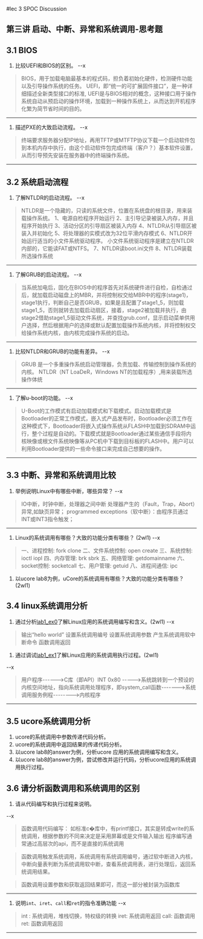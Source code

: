 #lec 3 SPOC Discussion

## 第三讲 启动、中断、异常和系统调用-思考题

## 3.1 BIOS
 1. 比较UEFI和BIOS的区别。
 --x

> BIOS，用于加载电脑最基本的程式码，担负着初始化硬件，检测硬件功能以及引导操作系统的任务。
> UEFI，即“统一的可扩展固件接口”，是一种详细描述全新类型接口的标准, UEFI是与BIOS相对的概念，这种接口用于操作系统自动从预启动的操作环境，加载到一种操作系统上，从而达到开机程序化繁为简节省时间的目的。
 
 ---
 
 1. 描述PXE的大致启动流程。
  --x

>  终端要求服务器分配IP地址，再用TFTP或MTFTP协议下载一个启动软件包到本机内存中执行，由这个启动软件包完成终端（客户？）基本软件设置，从而引导预先安装在服务器中的终端操作系统。

---


## 3.2 系统启动流程
 1. 了解NTLDR的启动流程。
 --x

>  NTLDR是一个隐藏的，只读的系统文件，位置在系统盘的根目录，用来装载操作系统。
1、电源自检程序开始运行
2、主引导记录被装入内存，并且程序开始执行
3、活动分区的引导扇区被装入内存
4、NTLDR从引导扇区被装入并初始化
5、将处理器的实模式改为32位平滑内存模式
6、NTLDR开始运行适当的小文件系统驱动程序。
小文件系统驱动程序是建立在NTLDR内部的，它能读FAT或NTFS。
7、NTLDR读boot.ini文件
8、NTLDR装载所选操作系统

---

 1. 了解GRUB的启动流程。
 --x

> 当系统加电后，固化在BIOS中的程序首先对系统硬件进行自检，自检通过后，就加载启动磁盘上的MBR，并将控制权交给MBR中的程序(stage1)，stage1执行，判断自己是否GRUB，如果是且配置了stage1_5，则加载stage1_5，否则就转去加载启动扇区，接着，stage2被加载并执行，由stage2借助stage1_5驱动文件系统，并查找grub.conf，显示启动菜单供用户选择，然后根据用户的选择或默认配置加载操作系统内核，并将控制权交给操作系统内核，由内核完成操作系统的启动。

---

 1. 比较NTLDR和GRUB的功能有差异。
 --x

>   GRUB 是一个多重操作系统启动管理器，负责加载、传输控制到操作系统的内核。
>   NTLDR（NT LoaDeR，Windows NT的加载程序）,用来装载所选操作体统

---

 1. 了解u-boot的功能。
 --x

>  U-Boot的工作模式有启动加载模式和下载模式。启动加载模式是Bootloader的正常工作模式，嵌入式产品发布时，Bootloader必须工作在这种模式下，Bootloader将嵌入式操作系统从FLASH中加载到SDRAM中运行，整个过程是自动的。下载模式就是Bootloader通过某些通信手段将内核映像或根文件系统映像等从PC机中下载到目标板的FLASH中。用户可以利用Bootloader提供的一些命令接口来完成自己想要的操作。

---

## 3.3 中断、异常和系统调用比较
 1. 举例说明Linux中有哪些中断，哪些异常？
 --x

> IO中断，时钟中断，处理器之间中断
> 处理器产生的（Fault，Trap，Abort）异常,如缺页异常；  programmed exceptions（软中断）：由程序员通过INT或INT3指令触发；

---
 1. Linux的系统调用有哪些？大致的功能分类有哪些？  (2wl1)
 --x

> 一、进程控制: fork clone
> 二、文件系统控制: open create
> 三、系统控制: ioctl iopl 
> 四、内存管理: brk sbrk
> 五、网络管理: getdomainname
> 六、socket控制: socketcall
> 七、用户管理: getuid
> 八、进程间通信: ipc
 
 1. 以ucore lab8为例，uCore的系统调用有哪些？大致的功能分类有哪些？(2wl1)
 
## 3.4 linux系统调用分析
 1. 通过分析[lab1_ex0](https://github.com/chyyuu/ucore_lab/blob/master/related_info/lab1/lab1-ex0.md)了解Linux应用的系统调用编写和含义。(2wl1)
 --x

> 输出“hello world”
>  设置系统调用编号
>  设置系统调用参数
>   产生系统调用软中断命令
>  函数调用返回


 1. 通过调试[lab1_ex1](https://github.com/chyyuu/ucore_lab/blob/master/related_info/lab1/lab1-ex1.md)了解Linux应用的系统调用执行过程。(2wl1)
 
--x

> 用户程序------>C库（即API）INT 0x80 ----->系统跳转到一个预设的内核空间地址，指向系统调用处理程序，即system_call函数------->系统调用服务例程-------->内核程序


---
 
## 3.5 ucore系统调用分析
 1. ucore的系统调用中参数传递代码分析。
 1. ucore的系统调用中返回结果的传递代码分析。
 1. 以ucore lab8的answer为例，分析ucore 应用的系统调用编写和含义。
 1. 以ucore lab8的answer为例，尝试修改并运行代码，分析ucore应用的系统调用执行过程。
 
## 3.6 请分析函数调用和系统调用的区别
 1. 请从代码编写和执行过程来说明。
 
--x

> 函数调用代码编写： 如标准c�库中，有printf接口，其实是转成write的系统调用，根据参数的不同来决定是采用屏幕或是文件输入输出
> 程序编写通常通过高层次的api，而不是直接的系统调用

> 函数调用触发系统调用，系统调用有系统调用编号，通过软中断进入内核，中断向量表判断为系统调用软中断，查看系统调用表，进行处理后，返回系统调用结果。

> 函数调用设置参数和获取返回结果即可，而这一部分被封装为函数库


---
    
   1. 说明`int`、`iret`、`call`和`ret`的指令准确功能
   --x 

> int : 系统调用，堆栈切换，特权级的转换
> iret: 系统调用返回
> call: 函数调用
> ret: 函数调用返回

---
 
